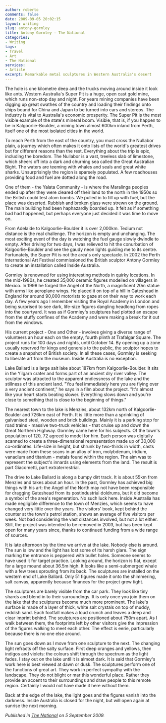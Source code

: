```yaml
---
author: roberto
comments: false
date: 2009-09-05 20:02:15
layout: writing
slug: antony-gormley
title: Antony Gormley – The National
categories:
- Writing
tags:
- Travel
- Art
- The National
services:
- Article
excerpt: Remarkable metal sculptures in Western Australia's desert
---
```


<span class="firstcharacter">T</span>he hole is one kilometre deep and the trucks moving around inside it look like ants. Western Australia's Super Pit is a huge, open cast gold mine, which runs non-stop day and night. For years mining companies have been digging up great swathes of the country and loading their findings onto ships bound for China and Japan to be turned into cars and stereos. The industry is vital to Australia's economic prosperity. The Super Pit is the most visible example of the state's mineral boom. Visible, that is, if you happen to be in Kalgoorlie-Boulder, a mining town almost 600km inland from Perth, itself one of the most isolated cities in the world.

To reach Perth from the east of the country, you must cross the Nullabor plain, a journey which often makes it onto lists of the world's greatest drives but for different reasons than the rest. Everything about the trip is epic, including the boredom. The Nullabor is a vast, treeless slab of limestone, which sheers off into a dark and churning sea called the Great Australian Bight. The waters are teeming with whales and seals and great white sharks. Unsurprisingly the region is sparsely populated. A few roadhouses providing food and fuel are dotted along the road.

One of them - the Yalata Community - is where the Maralinga peoples ended up after they were cleared off their land to the north in the 1950s so the British could test atom bombs. We pulled in to fill up with fuel, but the place was deserted. Rubbish and broken glass were strewn on the ground. The main building had been haphazardly boarded up. It felt as if something bad had happened, but perhaps everyone just decided it was time to move on.

From Adelaide to Kalgoorlie-Boulder it is over 2,000km. Tedium not distance is the real challenge. The horizon is empty and unchanging. The most exciting event of the day is watching the fuel gauge slowly dwindle to empty. After driving for two days, I was relieved to hit the conurbation of Kalgoorlie-Boulder and see the gaudy neon lights guiding me to its centre. Fortunately, the Super Pit is not the area's only spectacle. In 2002 the Perth International Art Festival commissioned the British sculptor Antony Gormley to create an installation called Inside Australia.

Gormley is renowned for using interesting methods in quirky locations. In the mid-1980s, he created 35,000 ceramic figures modelled on villagers in Mexico. In 1998 he forged the Angel of the North, a magnificent 20m statue with arms like aeroplane wings. He placed it on top of a hill in Gateshead in England for around 90,000 motorists to gaze at on their way to work each day. A few years ago I remember visiting the Royal Academy in London and being surprised to see dark, life-size figures dangling headlong from ropes into the courtyard. It was as if Gormley's sculptures had plotted an escape from the stuffy confines of the Academy and were making a break for it out from the windows.

His current project - One and Other - involves giving a diverse range of volunteers an hour each on the empty, fourth plinth at Trafalgar Square. The project runs for 100 days and nights, until October 14. By opening up a zone usually reserved for kings and generals to the public, the sculptor hopes to create a snapshot of British society. In all these cases, Gormley is seeking to liberate art from the museum. Inside Australia is no exception.

Lake Ballard is a large salt lake about 187km from Kalgoorlie-Boulder. It sits in the Yilgarn crater and forms part of an ancient dry river valley. The sculptor was attracted to the apparent endlessness of the lake and the stillness of this ancient land. "You feel immediately here you are flying over a very ancient continent," he says in a film about the project. "It's almost like your heart starts beating slower. Everything slows down and you're close to something that is close to the beginning of things."

The nearest town to the lake is Menzies, about 132km north of Kalgoorlie-Boulder and 726km east of Perth. It is little more than a sprinkling of galvanised steel, wooden and brick buildings. Mainly it is a parking stop for road trains - massive two-truck vehicles - that cruise up and down the Great Northern Highway. Gormley came here for his subjects. Of the town's population of 120, 72 agreed to model for him. Each person was digitally scanned to create a three-dimensional representation made up of 30,000 co-ordinates. Life-size in height, but shrunk by two-thirds in width, casts were made from these scans in an alloy of iron, molybdenum, iridium, vanadium and titanium - metals found within the region. The aim was to represent the subject's innards using elements from the land. The result is part Giacometti, part extraterrestrial.

The drive to Lake Ballard is along a bumpy dirt track. It is about 55km from Menzies and takes about an hour. In the past, Gormley has achieved big things with his art: the Angel of the North may not have been responsible for dragging Gateshead from its postindustrial doldrums, but it did become a symbol of the area's regeneration. No such luck here. Inside Australia has made negligible difference to the town of Menzies, which seems to have changed very little over the years. The visitors' book, kept behind the counter at the town's petrol station, shows an average of five visitors per week. Not bad considering the vast distances involved, but not a lot either. Still, the project was intended to be removed in 2003, but has been kept open for many years since, thanks to continued funding from a wide range of sources.

It is late afternoon by the time we arrive at the lake. Nobody else is around. The sun is low and the light has lost some of its harsh glare. The sign marking the entrance is peppered with bullet holes. Someone seems to have used it for target practice. Looking around, the horizon is flat, except for a large mound about 36.5m high. It looks like a semi-submerged whale with a few trees sprouting from its back. The sculptures are installed on the western end of Lake Ballard. Only 51 figures made it onto the shimmering, salt canvas, apparently because finances for the project grew tight.

The sculptures are barely visible from the car park. They look like tiny shards and blend in to their surroundings. It is only once you join them on the lake that the sculptures become much more prominent. The lake's surface is made of a layer of thick, white salt crystals on top of muddy, reddish sand. Each footfall makes a loud crunch and leaves a deep and clear imprint behind. The sculptures are positioned about 750m apart. As I walk between them, the footprints left by other visitors give the impression of the figures walking to meet each other. The effect is eerie, particularly because there is no one else around.

The sun goes down as I move from one sculpture to the next. The changing light refracts off the salty surface. First deep oranges and yellows, then indigos and violets: the colours shift through the spectrum as the light fades. I stay out on the lake until it is almost dark. It is said that Gormley's work here is best viewed at dawn or dusk. The sculptures perform one of the functions of great art. They work in perfect sympathy with the landscape. They do not blight or mar this wonderful place. Rather they provide an accent to their surroundings and draw people to this remote region. Certainly I would not have made it here without them.

Back at the edge of the lake, the light goes and the figures vanish into the darkness. Inside Australia is closed for the night, but will open again at sunrise the next morning.

*Published in [The National](http://www.thenational.ae/lifestyle/travel/gormley-figures-in-the-australian-interior?pageCount=0) on 5 September 2009.*

